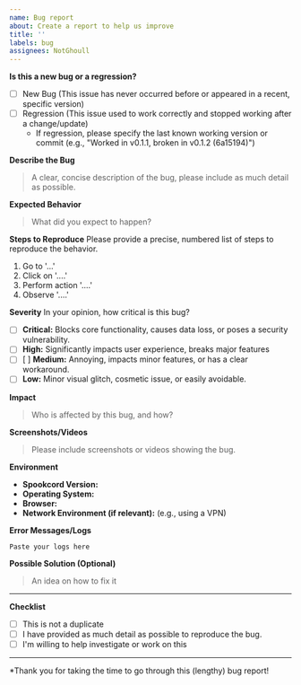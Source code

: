 ```yaml
---
name: Bug report
about: Create a report to help us improve
title: ''
labels: bug
assignees: NotGhoull
---
```


**Is this a new bug or a regression?**

- [ ] New Bug (This issue has never occurred before or appeared in a recent, specific version)
- [ ] Regression (This issue used to work correctly and stopped working after a change/update)
  - If regression, please specify the last known working version or commit (e.g., "Worked in v0.1.1, broken in v0.1.2 (6a15194)")

**Describe the Bug**

> A clear, concise description of the bug, please include as much detail as possible.

**Expected Behavior**

> What did you expect to happen?

**Steps to Reproduce**
Please provide a precise, numbered list of steps to reproduce the behavior.

1.  Go to '...'
2.  Click on '....'
3.  Perform action '....'
4.  Observe '....'

**Severity**
In your opinion, how critical is this bug?

- [ ] **Critical:** Blocks core functionality, causes data loss, or poses a security vulnerability.
- [ ] **High:** Significantly impacts user experience, breaks major features
- [ ] [ ] **Medium:** Annoying, impacts minor features, or has a clear workaround.
- [ ] **Low:** Minor visual glitch, cosmetic issue, or easily avoidable.

**Impact**

> Who is affected by this bug, and how?

**Screenshots/Videos**

> Please include screenshots or videos showing the bug.

**Environment**

- **Spookcord Version:**
- **Operating System:**
- **Browser:**
- **Network Environment (if relevant):** (e.g., using a VPN)

**Error Messages/Logs**

```
Paste your logs here
```

**Possible Solution (Optional)**

> An idea on how to fix it

---

**Checklist**

- [ ] This is not a duplicate
- [ ] I have provided as much detail as possible to reproduce the bug.
- [ ] I'm willing to help investigate or work on this

---

\*Thank you for taking the time to go through this (lengthy) bug report!
